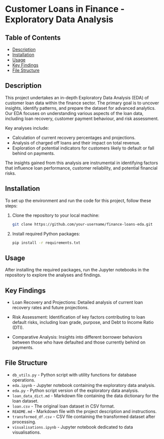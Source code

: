 # Customer Loans in Finance - Exploratory Data Analysis

## Table of Contents
- [Description](#description)
- [Installation](#installation)
- [Usage](#usage)
- [Key Findings](#key-findings)
- [File Structure](#file-structure)

## Description
This project undertakes an in-depth Exploratory Data Analysis (EDA) of customer loan data within the finance sector. The primary goal is to uncover insights, identify patterns, and prepare the dataset for advanced analytics. Our EDA focuses on understanding various aspects of the loan data, including loan recovery, customer payment behaviour, and risk assessment.

Key analyses include:
- Calculation of current recovery percentages and projections.
- Analysis of charged off loans and their impact on total revenue.
- Exploration of potential indicators for customers likely to default or fall behind on payments.

The insights gained from this analysis are instrumental in identifying factors that influence loan performance, customer reliability, and potential financial risks.

## Installation
To set up the environment and run the code for this project, follow these steps:

1. Clone the repository to your local machine:
   ```bash
   git clone https://github.com/your-username/finance-loans-eda.git

2. Install required Python packages:
   ```bash
   pip install -r requirements.txt

## Usage      

After installing the required packages, run the Jupyter notebooks in the repository to explore the analyses and findings.

## Key Findings

- Loan Recovery and Projections: Detailed analysis of current loan recovery rates and future projections.

- Risk Assessment: Identification of key factors contributing to loan default risks, including loan grade, purpose, and Debt to Income Ratio (DTI).

- Comparative Analysis: Insights into different borrower behaviors between those who have defaulted and those currently behind on payments.

## File Structure

- `db_utils.py` - Python script with utility functions for database operations.
- `eda.ipynb` - Jupyter notebook containing the exploratory data analysis.
- `eda.py` - Python script version of the exploratory data analysis.
- `loan_data_dict.md` - Markdown file containing the data dictionary for the loan dataset.
- `loan.csv` - The original loan dataset in CSV format.
- `README.md` - Markdown file with the project description and instructions.
- `transformed_df.csv` - CSV file containing the transformed dataset after processing.
- `visualisations.ipynb` - Jupyter notebook dedicated to data visualisations.

